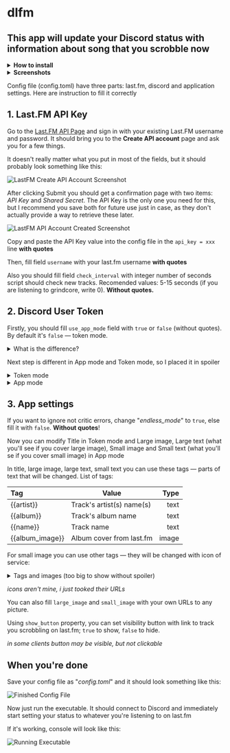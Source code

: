 # dlfm
## This app will update your Discord status with information about song that you scrobble now

<details><summary><b>How to install</b></summary>

You can download a compiled version from [releases pages](https://github.com/dikey0ficial/dlfm/releases)

If you have go installed, you can only write this in console:
`go install github.com/dikey0ficia/dlfm`

</details>

<details><summary><b>Screenshots</b></summary>

#### Token mode:
Profile screenshot:

![Profile screenshot](https://i.imgur.com/SbtvFJa.png "Profile screenshot")

Screenshot from list of users:

![Screenshot from list of users](https://i.imgur.com/x5mWIXR.png "Screenshot from list of users") 

#### App mode:

Profile screenshot:

![Profile screenshot](https://i.imgur.com/Pfq1qth.png "Profile screenshot")

Screenshot from list of users:

![Screenshot from list of users](https://i.imgur.com/F5E1GPz.png "Screenshot from list of users")

</details>

Config file (config.toml) have three parts: last.fm, discord and application settings.
Here are instruction to fill it correctly

## **1. Last.FM API Key**

Go to the [Last.FM API Page](https://www.last.fm/api/account/create) and sign in with your existing Last.FM username and password. It should bring you to the **Create API account** page and ask you for a few things.

It doesn't really matter what you put in most of the fields, but it should probably look something like this:

![LastFM Create API Account Screenshot](https://i.imgur.com/VQYa8nr.png?1)

After clicking Submit you should get a confirmation page with two items: *API Key* and *Shared Secret*. The API Key is the only one you need for this, but I recommend you save both for future use just in case, as they don't actually provide a way to retrieve these later.

![LastFM API Account Created Screenshot](https://i.imgur.com/1Qb7LeO.png "don't ask why names aren't same")

Copy and paste the API Key value into the config file in the `api_key = xxx` line **with quotes**

Then, fill field `username` with your last.fm username **with quotes**

Also you should fill field `check_interval` with integer number of seconds script should check new tracks. Recomended values: 5-15 seconds (if you are listening to grindcore, write 0). **Without quotes.**

## **2. Discord User Token**

Firstly, you should fill `use_app_mode` field with `true` or `false` (without quotes). By default it's `false` — token mode.

<details><summary>What is the difference?</summary>

| Token mode                  |               App mode |
|:----------------------------|-----------------------:|
| Using user token (unsafe)   |   Using application ID |
| Hard to get token           |         Easy to get ID |
| "Listening to ..."          |          "Playing ..." |
| Custom title                |         Title is fixed |
| No images                   | Large and small images |
| No image texts              |     Custom image texts |
| Can't work with text status | Works with text status |
</details>

Next step is different in App mode and Token mode, so I placed it in spoiler

<details><summary>Token mode</summary>

1. Go to Discord app
2. Press **Ctrl+R** (or **Cmd+R** on Mac)
3. Click the "*Application*" tab
4. Click and expand the "*Local Storage*" section
5. Click on the only entry in this section, *"https://discord.com/"*
6. Press **Ctrl+Shift+I** (or **Cmd+Shift+I** on Mac)
7. Wait few seconds
8. Right click -> Edit Value in the field to the right of "*token*"
9. Copy and paste the token value into the config file on the `token = discordtoken` line **saving quotes**.

![Desktop Token](https://i.imgur.com/sPs0New.png)
</details>

<details><summary>App mode</summary>

1. Go to [Discord Developer Portal's Applications page](https://discord.com/developers/applications "link")
2. Click to *"New application"* button
3. Type the name you want to see as title in your status (for example, type "qwe42" to see "Plaing qwe42" status)
4. Copy and paste *Application ID* into `app_id = 0123456789101112` line. **Delete quotes**!

![New application](https://i.imgur.com/Qd85IeE.png)

![Application ID](https://i.imgur.com/qphnFDa.png)
</details>

## **3. App settings**

If you want to ignore not critic errors, change "*endless_mode*" to `true`, else fill it with `false`. **Without quotes**!

Now you can modify Title in Token mode and Large image, Large text (what you'll see if you cover large image),
Small image and Small text (what you'll se if you cover small image) in App mode

In title, large image, large text, small text you can use these tags — parts of text that will be changed.
List of tags:

| Tag             |                     Value |    Type    |
|:----------------|---------------------------|-----------:|
| {{artist}}      | Track's artist(s) name(s) |    text    |
| {{album}}       | Track's album name        |    text    |
| {{name}}        | Track name                |    text    |
| {{album_image}} | Album cover from last.fm  |    image   |

For small image you can use other tags — they will be changed with icon of service:

<details><summary>Tags and images (too big to show without spoiler)</summary>

| Tag             |                                                                                                 Icon |
|:----------------|-----------------------------------------------------------------------------------------------------:|
| {{lastfm}}      | ![](http://icons.iconarchive.com/icons/danleech/simple/512/lastfm-icon.png)                          |
| {{deezer}}      | ![](https://www.macupdate.com/images/icons512/60905.png)                                             |
| {{youtube}}     | ![](https://seeklogo.com/images/Y/youtube-music-logo-50422973B2-seeklogo.com.png)                    |
| {{apple}}       | ![](http://ixd.prattsi.org/wp-content/uploads/2017/01/apple_music_logo_by_mattroxzworld-d982zrj.png) |
| {{vk}}          | ![](https://seeklogo.com/images/V/vk-icon-logo-10188561D5-seeklogo.com.png)                          |
| {{yandex}}      | ![](https://download.cdn.yandex.net/from/yandex.ru/support/ru/music/files/icon_main.png)             |
| {{soundcloud}}  | ![](https://icons.iconarchive.com/icons/sicons/basic-round-social/512/soundcloud-icon.png)           |

</details>

*icons aren't mine, i just tooked their URLs*

You can also fill `large_image` and `small_image` with your own URLs to any picture.

Using `show_button` property, you can set visibility button with link to track you scrobbling on last.fm; `true` to show, `false` to hide.

*in some clients button may be visible, but not clickable*


## When you're done

Save your config file as "*config.toml*" and it should look something like this:

![Finished Config File](https://i.imgur.com/JVJOVy8.png)

Now just run the executable. It should connect to Discord and immediately start setting your status to whatever you're listening to on last.fm

If it's working, console will look like this:

![Running Executable](https://i.imgur.com/uDjruCs.png)